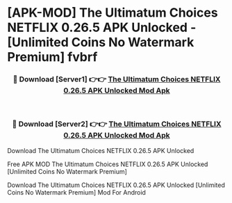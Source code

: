 # [APK-MOD] The Ultimatum  Choices NETFLIX 0.26.5 APK Unlocked - [Unlimited Coins No Watermark Premium] fvbrf



<div align="center">
<h3>🔴 Download [Server1] 👉👉 <a href="https://momento.my/?title=The_Ultimatum__Choices_NETFLIX_0.26.5_APK_Unlocked">The Ultimatum  Choices NETFLIX 0.26.5 APK Unlocked Mod Apk</a></h3><br>

<h3>🔴 Download [Server2] 👉👉 <a href="https://momento.my/?title=The_Ultimatum__Choices_NETFLIX_0.26.5_APK_Unlocked">The Ultimatum  Choices NETFLIX 0.26.5 APK Unlocked Mod Apk</a></h3>
</div>



Download The Ultimatum  Choices NETFLIX 0.26.5 APK Unlocked 

Free APK MOD The Ultimatum  Choices NETFLIX 0.26.5 APK Unlocked [Unlimited Coins No Watermark Premium]

Download The Ultimatum  Choices NETFLIX 0.26.5 APK Unlocked [Unlimited Coins No Watermark Premium] Mod For Android
